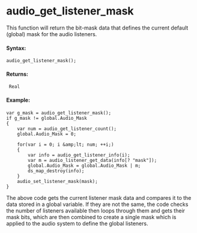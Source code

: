 # audio_get_listener_mask

This function will return the bit-mask data that defines the current
default (global) mask for the audio listeners.

#### Syntax:

``` gml
audio_get_listener_mask();
```

#### Returns:

``` gml
 Real
```

#### Example:

``` gml
var g_mask = audio_get_listener_mask();
if g_mask != global.Audio_Mask
{
    var num = audio_get_listener_count();
    global.Audio_Mask = 0;

    for(var i = 0; i &amp;lt; num; ++i;)
    {
        var info = audio_get_listener_info(i);
        var m = audio_listener_get_data(info[? "mask"]);
        global.Audio_Mask = global.Audio_Mask | m;
        ds_map_destroy(info);
    }
    audio_set_listener_mask(mask);
}
```

The above code gets the current listener mask data and compares it to
the data stored in a global variable. If they are not the same, the code
checks the number of listeners available then loops through them and
gets their mask bits, which are then combined to create a single mask
which is applied to the audio system to define the global listeners.
